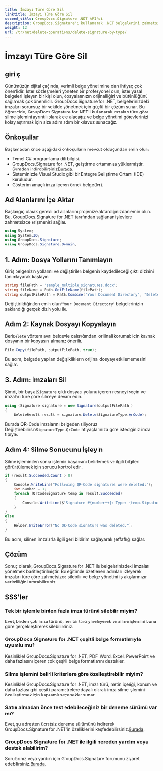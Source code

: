 ```yaml
---
title: İmzayı Türe Göre Sil
linktitle: İmzayı Türe Göre Sil
second_title: GroupDocs.Signature .NET API'si
description: GroupDocs.Signature'ı kullanarak .NET belgelerini zahmetsizce yazarak imzaları nasıl sileceğinizi öğrenin ve belge yönetimi verimliliğini artırın.
weight: 12
url: /tr/net/delete-operations/delete-signature-by-type/
---
```


# İmzayı Türe Göre Sil

## giriiş
Günümüzün dijital çağında, verimli belge yönetimine olan ihtiyaç çok önemlidir. İster sözleşmeleri yöneten bir profesyonel olun, ister yasal belgeleri işleyen bir kişi olun, dosyalarınızın orijinalliğini ve bütünlüğünü sağlamak çok önemlidir. GroupDocs.Signature for .NET, belgelerinizdeki imzaları sorunsuz bir şekilde yönetmek için güçlü bir çözüm sunar. Bu öğreticide, GroupDocs.Signature for .NET'i kullanarak imzaları türe göre silme işlemini ayrıntılı olarak ele alacağız ve belge yönetimi görevlerinizi kolaylaştırmak için size adım adım bir kılavuz sunacağız.
## Önkoşullar
Başlamadan önce aşağıdaki önkoşulların mevcut olduğundan emin olun:
- Temel C# programlama dili bilgisi.
-  GroupDocs.Signature for .NET, geliştirme ortamınıza yüklenmiştir. Şuradan indirebilirsiniz[Burada](https://releases.groupdocs.com/signature/net/).
- Sisteminizde Visual Studio gibi bir Entegre Geliştirme Ortamı (IDE) kuruludur.
- Gösterim amaçlı imza içeren örnek belge(ler).
## Ad Alanlarını İçe Aktar
Başlangıç olarak gerekli ad alanlarını projenize aktardığınızdan emin olun. Bu, GroupDocs.Signature for .NET tarafından sağlanan işlevlere zahmetsizce erişmenizi sağlar.
```csharp
using System;
using System.IO;
using GroupDocs.Signature;
using GroupDocs.Signature.Domain;
```
## 1. Adım: Dosya Yollarını Tanımlayın
Giriş belgenizin yollarını ve değiştirilen belgenin kaydedileceği çıktı dizinini tanımlayarak başlayın.
```csharp
string filePath = "sample_multiple_signatures.docx";
string fileName = Path.GetFileName(filePath);
string outputFilePath = Path.Combine("Your Document Directory", "DeleteBySignatureType", fileName);
```
 Değiştirildiğinden emin olun`"Your Document Directory"` belgelerinizin saklandığı gerçek dizin yolu ile.
## Adım 2: Kaynak Dosyayı Kopyalayın
 Beri`Delete` yöntem aynı belgeyle çalıştığından, orijinali korumak için kaynak dosyanın bir kopyasını almanız önerilir.
```csharp
File.Copy(filePath, outputFilePath, true);
```
Bu adım, belgede yapılan değişikliklerin orijinal dosyayı etkilememesini sağlar.
## 3. Adım: İmzaları Sil
 Şimdi, bir başlat`Signature` çıktı dosyası yolunu içeren nesneyi seçin ve imzaları türe göre silmeye devam edin.
```csharp
using (Signature signature = new Signature(outputFilePath))
{
    DeleteResult result = signature.Delete(SignatureType.QrCode);
```
 Burada QR-Code imzalarını belgeden siliyoruz. Değiştirebilirsin`SignatureType.QrCode` İhtiyaçlarınıza göre istediğiniz imza tipiyle.
## Adım 4: Silme Sonucunu İşleyin
Silme işleminden sonra işlemin başarısını belirlemek ve ilgili bilgileri görüntülemek için sonucu kontrol edin.
```csharp
if (result.Succeeded.Count > 0)
{
    Console.WriteLine("Following QR-Code signatures were deleted:");
    int number = 1;
    foreach (QrCodeSignature temp in result.Succeeded)
    {
        Console.WriteLine($"Signature #{number++}: Type: {temp.SignatureType} Id:{temp.SignatureId}, Text: {temp.Text}");
    }
}
else
{
    Helper.WriteError("No QR-Code signature was deleted.");
}
```
Bu adım, silinen imzalarla ilgili geri bildirim sağlayarak şeffaflığı sağlar.

## Çözüm
Sonuç olarak, GroupDocs.Signature for .NET ile belgelerinizdeki imzaları yönetmek basitleştirilmiştir. Bu eğitimde özetlenen adımları izleyerek imzaları türe göre zahmetsizce silebilir ve belge yönetimi iş akışlarınızın verimliliğini artırabilirsiniz.
## SSS'ler
### Tek bir işlemle birden fazla imza türünü silebilir miyim?
Evet, birden çok imza türünü, her bir türü yineleyerek ve silme işlemini buna göre gerçekleştirerek silebilirsiniz.
### GroupDocs.Signature for .NET çeşitli belge formatlarıyla uyumlu mu?
Kesinlikle! GroupDocs.Signature for .NET, PDF, Word, Excel, PowerPoint ve daha fazlasını içeren çok çeşitli belge formatlarını destekler.
### Silme işlemini belirli kriterlere göre özelleştirebilir miyim?
Kesinlikle! GroupDocs.Signature for .NET, imza türü, metin içeriği, konum ve daha fazlası gibi çeşitli parametrelere dayalı olarak imza silme işlemini özelleştirmek için kapsamlı seçenekler sunar.
### Satın almadan önce test edebileceğiniz bir deneme sürümü var mı?
 Evet, şu adresten ücretsiz deneme sürümünü indirerek GroupDocs.Signature for .NET'in özelliklerini keşfedebilirsiniz.[Burada](https://releases.groupdocs.com/).
### GroupDocs.Signature for .NET ile ilgili nereden yardım veya destek alabilirim?
 Sorularınız veya yardım için GroupDocs.Signature forumunu ziyaret edebilirsiniz.[Burada](https://forum.groupdocs.com/c/signature/13).
